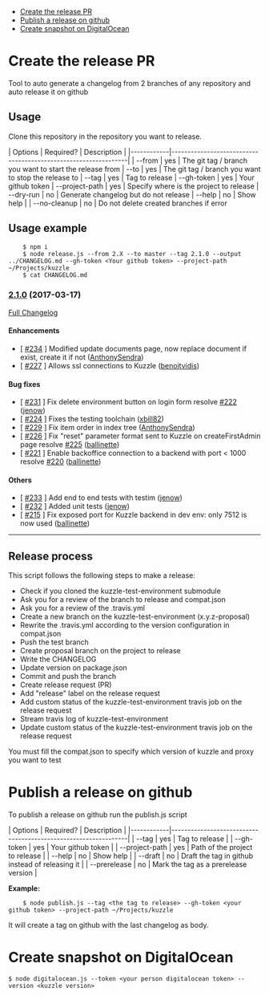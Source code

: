 * [Create the release PR](#create-the-release-pr)
* [Publish a release on github](#publish-a-release-on-github)
* [Create snapshot on DigitalOcean](#create-snapshot-on-digitalocean)

# Create the release PR

Tool to auto generate a changelog from 2 branches of any repository and auto release it on github

## Usage

Clone this repository in the repository you want to release.

| Options    | Required? | Description                                        |
|------------|----------------------------------------------------------------|
| --from     | yes | The git tag / branch you want to start the release from
| --to       | yes | The git tag / branch you want to stop the release to
| --tag      | yes | Tag to release
| --gh-token | yes | Your github token
| --project-path | yes | Specify where is the project to release
| --dry-run  | no | Generate changelog but do not release
| --help     | no | Show help |
| --no-cleanup   | no | Do not delete created branches if error

## Usage example

```
    $ npm i
    $ node release.js --from 2.X --to master --tag 2.1.0 --output ../CHANGELOG.md --gh-token <Your github token> --project-path ~/Projects/kuzzle
    $ cat CHANGELOG.md
```

### [2.1.0](https://github.com/kuzzleio/kuzzle-backoffice/releases/tag/2.1.0) (2017-03-17)

[Full Changelog](https://github.com/kuzzleio/kuzzle-backoffice/compare/2.0.1...2.1.0)

#### Enhancements

- [ [#234](https://github.com/kuzzleio/kuzzle-backoffice/pull/234) ] Modified update documents page, now replace document if exist, create it if not   ([AnthonySendra](https://github.com/AnthonySendra))
- [ [#227](https://github.com/kuzzleio/kuzzle-backoffice/pull/227) ] Allows ssl connections to Kuzzle   ([benoitvidis](https://github.com/benoitvidis))

#### Bug fixes

- [ [#231](https://github.com/kuzzleio/kuzzle-backoffice/pull/231) ] Fix delete environment button on login form  resolve [#222](https://github.com/repos/kuzzleio/kuzzle-backoffice/issues/222) ([jenow](https://github.com/jenow))
- [ [#224](https://github.com/kuzzleio/kuzzle-backoffice/pull/224) ] Fixes the testing toolchain   ([xbill82](https://github.com/xbill82))
- [ [#229](https://github.com/kuzzleio/kuzzle-backoffice/pull/229) ] Fix item order in index tree   ([AnthonySendra](https://github.com/AnthonySendra))
- [ [#226](https://github.com/kuzzleio/kuzzle-backoffice/pull/226) ] Fix "reset" parameter format sent to Kuzzle on createFirstAdmin page  resolve [#225](https://github.com/repos/kuzzleio/kuzzle-backoffice/issues/225) ([ballinette](https://github.com/ballinette))
- [ [#221](https://github.com/kuzzleio/kuzzle-backoffice/pull/221) ] Enable backoffice connection to a backend with port < 1000  resolve [#220](https://github.com/repos/kuzzleio/kuzzle-backoffice/issues/220) ([ballinette](https://github.com/ballinette))

#### Others

- [ [#233](https://github.com/kuzzleio/kuzzle-backoffice/pull/233) ] Add end to end tests with testim   ([jenow](https://github.com/jenow))
- [ [#232](https://github.com/kuzzleio/kuzzle-backoffice/pull/232) ] Added unit tests   ([jenow](https://github.com/jenow))
- [ [#215](https://github.com/kuzzleio/kuzzle-backoffice/pull/215) ] Fix exposed port for Kuzzle backend in dev env: only 7512 is now used   ([ballinette](https://github.com/ballinette))
---

## Release process

This script follows the following steps to make a release:

- Check if you cloned the kuzzle-test-environment submodule
- Ask you for a review of the branch to release and compat.json
- Ask you for a review of the .travis.yml
- Create a new branch on the kuzzle-test-environment (x.y.z-proposal)
- Rewrite the .travis.yml according to the version configuration in compat.json
- Push the test branch
- Create proposal branch on the project to release
- Write the CHANGELOG
- Update version on package.json
- Commit and push the branch
- Create release request (PR)
- Add "release" label on the release request
- Add custom status of the kuzzle-test-environment travis job on the release request
- Stream travis log of kuzzle-test-environment
- Update custom status of the kuzzle-test-environment travis job on the release request

You must fill the compat.json to specify which version of kuzzle and proxy you want to test

# Publish a release on github

To publish a release on github run the publish.js script


| Options    | Required? | Description                                        |
|------------|----------------------------------------------------------------|
| --tag | yes | Tag to release |
| --gh-token | yes | Your github token |
| --project-path | yes |  Path of the project to release |
| --help     | no | Show help |
| --draft | no | Draft the tag in github instead of releasing it |
| --prerelease | no | Mark the tag as a prerelease version |


**Example:**

```
    $ node publish.js --tag <the tag to release> --gh-token <your github token> --project-path ~/Projects/kuzzle
```

It will create a tag on github with the last changelog as body.

# Create snapshot on DigitalOcean

```
$ node digitalocean.js --token <your person digitalocean token> --version <kuzzle version>

```